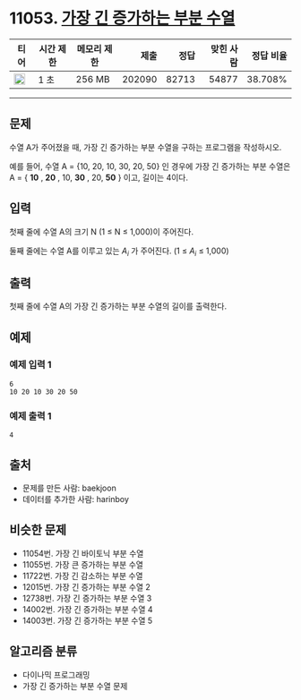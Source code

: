 # 11053. [가장 긴 증가하는 부분 수열](https://www.acmicpc.net/problem/11053)

| 티어                                                                 | 시간 제한 | 메모리 제한 |   제출 |  정답 | 맞힌 사람 | 정답 비율 |
| -------------------------------------------------------------------- | --------- | ----------- | -----: | ----: | --------: | --------: |
| <img src="https://static.solved.ac/tier_small/9.svg" width="20px" /> | 1 초      | 256 MB      | 202090 | 82713 |     54877 |   38.708% |

---

## 문제

수열 A가 주어졌을 때, 가장 긴 증가하는 부분 수열을 구하는 프로그램을 작성하시오.

예를 들어, 수열 A = {10, 20, 10, 30, 20, 50} 인 경우에 가장 긴 증가하는 부분 수열은 A = { **10** , **20** , 10, **30** , 20, **50** } 이고, 길이는 4이다.

## 입력

첫째 줄에 수열 A의 크기 N (1 ≤ N ≤ 1,000)이 주어진다.

둘째 줄에는 수열 A를 이루고 있는 $A_{i}$
가 주어진다. (1 ≤ $A_{i}$
≤ 1,000)

## 출력

첫째 줄에 수열 A의 가장 긴 증가하는 부분 수열의 길이를 출력한다.

## 예제

### 예제 입력 1

```
6
10 20 10 30 20 50
```

### 예제 출력 1

```
4
```

## 출처

- 문제를 만든 사람: baekjoon
- 데이터를 추가한 사람: harinboy

## 비슷한 문제

- 11054번. 가장 긴 바이토닉 부분 수열
- 11055번. 가장 큰 증가하는 부분 수열
- 11722번. 가장 긴 감소하는 부분 수열
- 12015번. 가장 긴 증가하는 부분 수열 2
- 12738번. 가장 긴 증가하는 부분 수열 3
- 14002번. 가장 긴 증가하는 부분 수열 4
- 14003번. 가장 긴 증가하는 부분 수열 5

## 알고리즘 분류

- 다이나믹 프로그래밍
- 가장 긴 증가하는 부분 수열 문제
